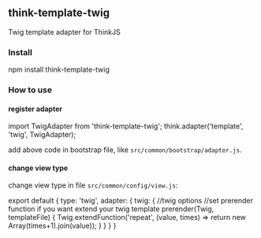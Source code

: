 ## think-template-twig

Twig template adapter for ThinkJS

### Install

  npm install think-template-twig

### How to use

#### register adapter

  import TwigAdapter from 'think-template-twig';
  think.adapter('template', 'twig', TwigAdapter);

add above code in bootstrap file, like `src/common/bootstrap/adapter.js`.

#### change view type

change view type in file `src/common/config/view.js`:

  export default {
    type: 'twig',
    adapter: {
      twig: { //twig options
        //set prerender function if you want extend your twig template
        prerender(Twig, templateFile) {
          Twig.extendFunction('repeat', (value, times) => return new Array(times+1).join(value));
        }
      }
    }
  }
